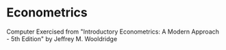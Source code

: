 # Econometrics
Computer Exercised from "Introductory Econometrics: A Modern Approach - 5th Edition" by Jeffrey M. Wooldridge
